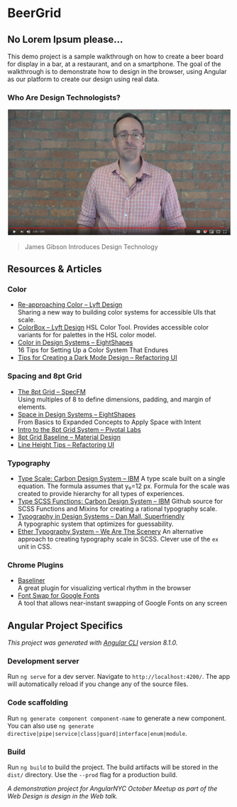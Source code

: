 # BeerGrid

## No Lorem Ipsum please...

This demo project is a sample walkthrough on how to create a beer board for display in a bar, at a restaurant, and on a smartphone. The goal of the walkthrough is to demonstrate how to design in the browser, using Angular as our platform to create our design using real data. 

### Who Are Design Technologists?

<a href="https://www.youtube.com/watch?v=BMb4Sd3N-s4">![Who are Design Technologists?](/youtube.png)</a>
> James Gibson Introduces Design Technology

## Resources & Articles

### Color
- [Re-approaching Color – Lyft Design](https://design.lyft.com/re-approaching-color-9e604ba22c88)\
Sharing a new way to building color systems for accessible UIs that scale. 
- [ColorBox – Lyft Design](https://www.colorbox.io) HSL Color Tool. Provides accessible color variants for for palettes in the HSL color model.
- [Color in Design Systems – EightShapes](https://medium.com/eightshapes-llc/color-in-design-systems-a1c80f65fa3)\
16 Tips for Setting Up a Color System That Endures
- [Tips for Creating a Dark Mode Design – Refactoring UI](https://twitter.com/steveschoger/status/1151160261170126850/photo/1)

### Spacing and 8pt Grid

- [The 8pt Grid – SpecFM](https://spec.fm/specifics/8-pt-grid)\
Using multiples of 8 to define dimensions, padding, and margin of elements.
- [Space in Design Systems – EightShapes](https://medium.com/eightshapes-llc/space-in-design-systems-188bcbae0d62)\
From Basics to Expanded Concepts to Apply Space with Intent
- [Intro to the 8pt Grid System – Pivotal Labs](https://builttoadapt.io/intro-to-the-8-point-grid-system-d2573cde8632)
- [8pt Grid Baseline – Material Design](https://material.io/design/layout/spacing-methods.html#baseline)
- [Line Height Tips – Refactoring UI](https://twitter.com/steveschoger/status/968519052800024577/photo/1)


### Typography

- [Type Scale: Carbon Design System – IBM](https://www.carbondesignsystem.com/guidelines/typography/overview#scale) A type scale built on a single equation. The formula assumes that y₀=12 px. Formula for the scale was created to provide hierarchy for all types of experiences. 
- [Type SCSS Functions: Carbon Design System – IBM](https://github.com/carbon-design-system/carbon/blob/master/packages/type/scss/_scale.scss) Github source for SCSS Functions and Mixins for creating a rational typography scale.
- [Typography in Design Systems – Dan Mall, Superfriendly](https://superfriendlydesign.systems/articles/typography-in-design-systems/#type-in-code)\
A typographic system that optimizes for guessability.
- [Ether Typography System – We Are The Scenery](https://ether.thescenery.co/typography/) An alternative approach to creating typography scale in SCSS. Clever use of the `ex` unit in CSS.

### Chrome Plugins

- [Baseliner](https://chrome.google.com/webstore/detail/baseliner/agoopbiflnjadjfbhimhlmcbgmdgldld?hl=en-GB)\
A great plugin for visualizing vertical rhythm in the browser
- [Font Swap for Google Fonts](https://chrome.google.com/webstore/detail/font-swap-for-google-font/onhgmcpflfncjkdbclmhnfondmindgbg)\
A tool that allows near-instant swapping of Google Fonts on any screen


## Angular Project Specifics
_This project was generated with [Angular CLI](https://github.com/angular/angular-cli) version 8.1.0._

### Development server

Run `ng serve` for a dev server. Navigate to `http://localhost:4200/`. The app will automatically reload if you change any of the source files.

### Code scaffolding

Run `ng generate component component-name` to generate a new component. You can also use `ng generate directive|pipe|service|class|guard|interface|enum|module`.

### Build

Run `ng build` to build the project. The build artifacts will be stored in the `dist/` directory. Use the `--prod` flag for a production build.



_A demonstration project for AngularNYC October Meetup as part of the *Web Design is design in the Web* talk._